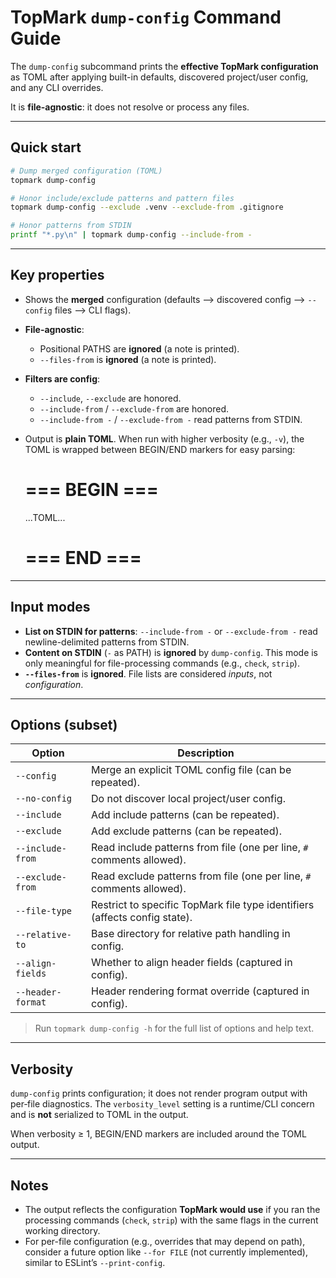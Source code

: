 <!--
topmark:header:start

  project      : TopMark
  file         : dump_config.md
  file_relpath : docs/usage/commands/dump_config.md
  license      : MIT
  copyright    : (c) 2025 Olivier Biot

topmark:header:end
-->

# TopMark `dump-config` Command Guide

The `dump-config` subcommand prints the **effective TopMark configuration** as TOML after applying
built-in defaults, discovered project/user config, and any CLI overrides.

It is **file-agnostic**: it does not resolve or process any files.

______________________________________________________________________

## Quick start

```bash
# Dump merged configuration (TOML)
topmark dump-config

# Honor include/exclude patterns and pattern files
topmark dump-config --exclude .venv --exclude-from .gitignore

# Honor patterns from STDIN
printf "*.py\n" | topmark dump-config --include-from -
```

______________________________________________________________________

## Key properties

- Shows the **merged** configuration (defaults ⟶ discovered config ⟶ `--config` files ⟶ CLI flags).

- **File-agnostic**:

  - Positional PATHS are **ignored** (a note is printed).
  - `--files-from` is **ignored** (a note is printed).

- **Filters are config**:

  - `--include`, `--exclude` are honored.
  - `--include-from` / `--exclude-from` are honored.
  - `--include-from -` / `--exclude-from -` read patterns from STDIN.

- Output is **plain TOML**. When run with higher verbosity (e.g., `-v`), the TOML is wrapped
  between BEGIN/END markers for easy parsing:

  # === BEGIN ===

  ...TOML...

  # === END ===

______________________________________________________________________

## Input modes

- **List on STDIN for patterns**: `--include-from -` or `--exclude-from -` read newline-delimited
  patterns from STDIN.
- **Content on STDIN** (`-` as PATH) is **ignored** by `dump-config`. This mode is only meaningful
  for file-processing commands (e.g., `check`, `strip`).
- **`--files-from`** is **ignored**. File lists are considered *inputs*, not *configuration*.

______________________________________________________________________

## Options (subset)

| Option            | Description                                                                |
| ----------------- | -------------------------------------------------------------------------- |
| `--config`        | Merge an explicit TOML config file (can be repeated).                      |
| `--no-config`     | Do not discover local project/user config.                                 |
| `--include`       | Add include patterns (can be repeated).                                    |
| `--exclude`       | Add exclude patterns (can be repeated).                                    |
| `--include-from`  | Read include patterns from file (one per line, `#` comments allowed).      |
| `--exclude-from`  | Read exclude patterns from file (one per line, `#` comments allowed).      |
| `--file-type`     | Restrict to specific TopMark file type identifiers (affects config state). |
| `--relative-to`   | Base directory for relative path handling in config.                       |
| `--align-fields`  | Whether to align header fields (captured in config).                       |
| `--header-format` | Header rendering format override (captured in config).                     |

> Run `topmark dump-config -h` for the full list of options and help text.

______________________________________________________________________

## Verbosity

`dump-config` prints configuration; it does not render program output with per‑file diagnostics.
The `verbosity_level` setting is a runtime/CLI concern and is **not** serialized to TOML in the
output.

When verbosity ≥ 1, BEGIN/END markers are included around the TOML output.

______________________________________________________________________

## Notes

- The output reflects the configuration **TopMark would use** if you ran the processing commands
  (`check`, `strip`) with the same flags in the current working directory.
- For per-file configuration (e.g., overrides that may depend on path), consider a future option
  like `--for FILE` (not currently implemented), similar to ESLint’s `--print-config`.
